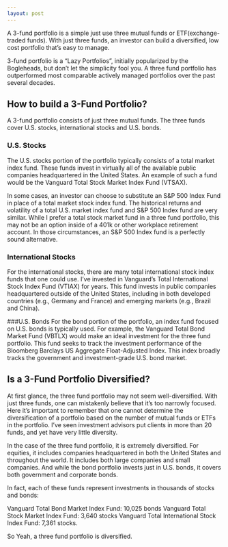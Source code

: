 ```yaml
---
layout: post
---
```


A 3-fund portfolio is a simple just use three mutual funds or ETF(exchange-traded funds). With just three funds, an investor can build a diversified, low cost portfolio that’s easy to manage.

3-fund portfolio is a “Lazy Portfolios”, initially popularized by the Bogleheads, but don’t let the simplicity fool you. A three fund portfolio has outperformed most comparable actively managed portfolios over the past several decades. 

## How to build a 3-Fund Portfolio?
A 3-fund portfolio consists of just three mutual funds. The three funds cover U.S. stocks, international stocks and U.S. bonds.

### U.S. Stocks
The U.S. stocks portion of the portfolio typically consists of a total market index fund. These funds invest in virtually all of the available public companies headquartered in the United States. An example of such a fund would be the Vanguard Total Stock Market Index Fund (VTSAX).

In some cases, an investor can choose to substitute an S&P 500 Index Fund in place of a total market stock index fund. The historical returns and volatility of a total U.S. market index fund and S&P 500 Index fund are very similar. While I prefer a total stock market fund in a three fund portfolio, this may not be an option inside of a 401k or other workplace retirement account. In those circumstances, an S&P 500 Index fund is a perfectly sound alternative. 

### International Stocks
For the international stocks, there are many total international stock index funds that one could use. I’ve invested in Vanguard’s Total International Stock Index Fund (VTIAX) for years. This fund invests in public companies headquartered outside of the United States, including in both developed countries (e.g., Germany and France)  and emerging markets (e.g., Brazil and China).

###U.S. Bonds
For the bond portion of the portfolio, an index fund focused on U.S. bonds is typically used. For example, the Vanguard Total Bond Market Fund (VBTLX) would make an ideal investment for the three fund portfolio. This fund seeks to track the investment performance of the Bloomberg Barclays US Aggregate Float-Adjusted Index.  This index broadly tracks the government and investment-grade U.S. bond market.

## Is a 3-Fund Portfolio Diversified?
At first glance, the three fund portfolio may not seem well-diversified. With just three funds, one can mistakenly believe that it’s too narrowly focused. Here it’s important to remember that one cannot determine the diversification of a portfolio based on the number of mutual funds or ETFs in the portfolio. I’ve seen investment advisors put clients in more than 20 funds, and yet have very little diversity.

In the case of the three fund portfolio, it is extremely diversified. For equities, it includes companies headquartered in both the United States and throughout the world. It includes both large companies and small companies. And while the bond portfolio invests just in U.S. bonds, it covers both government and corporate bonds. 

In fact, each of these funds represent investments in thousands of stocks and bonds:

Vanguard Total Bond Market Index Fund:  10,025 bonds
Vanguard Total Stock Market Index Fund:  3,640 stocks
Vanguard Total International Stock Index Fund:  7,361 stocks.

So Yeah, a three fund portfolio is diversified.